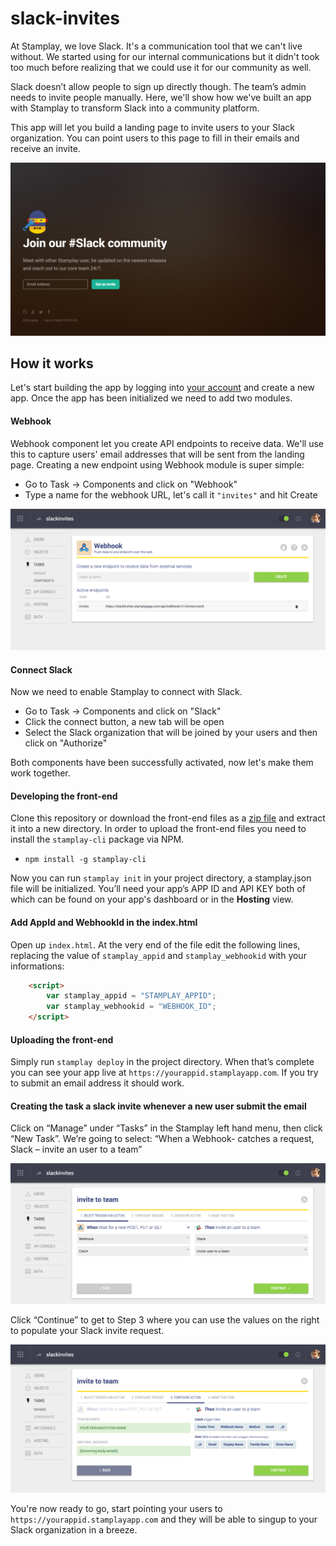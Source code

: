 # slack-invites
At Stamplay, we love Slack. It's a communication tool that we can't live without. We started using for our internal communications but it didn't took too much before realizing that we could use it for our community as well.

Slack doesn’t allow people to sign up directly though. The team’s admin needs to invite people manually. Here, we'll show how we've built an app with Stamplay to transform Slack into a community platform.

This app will let you build a landing page to invite users to your Slack organization. You can point users to this page to fill in their emails and receive an invite.

![Screenshot](./images/screenshot.png)

## How it works

Let's start building the app by logging into [your account](http://editor.stamplay.com/apps) and create a new app.
Once the app has been initialized we need to add two modules.

#### Webhook
Webhook component let you create API endpoints to receive data. We'll use this to capture users' email addresses that will be sent from the landing page. Creating a new endpoint using Webhook module is super simple:

* Go to Task -> Components and click on "Webhook"
* Type a name for the webhook URL, let's call it `"invites"` and hit Create

![Webhook config](./images/webhook_config.png "Webhook config")

#### Connect Slack
Now we need to enable Stamplay to connect with Slack. 

* Go to Task -> Components and click on "Slack"
* Click the connect button, a new tab will be open
* Select the Slack organization that will be joined by your users and then click on "Authorize"

Both components have been successfully activated, now let's make them work together. 

#### Developing the front-end

Clone this repository or download the front-end files as a [zip file](https://github.com/Stamplay/slack-invites/archive/master.zip ) and extract it into a new directory. In order to upload the front-end files you need to install the `stamplay-cli` package via NPM.

* `npm install -g stamplay-cli`

Now you can run `stamplay init` in your project directory, a stamplay.json file will be initialized. You’ll need your app’s APP ID and API KEY both of which can be found on your app's dashboard or in the **Hosting** view.

#### Add AppId and WebhookId in the index.html

Open up `index.html`. At the very end of the file edit the following lines, replacing the value of `stamplay_appid` and `stamplay_webhookid` with your informations:

```html
	<script>
		var stamplay_appid = "STAMPLAY_APPID";
		var stamplay_webhookid = "WEBHOOK_ID";
	</script>
```

#### Uploading the front-end
Simply run `stamplay deploy` in the project directory. When that’s complete you can see your app live at `https://yourappid.stamplayapp.com`. If you try to submit an email address it should work.

#### Creating the task a slack invite whenever a new user submit the email
Click on “Manage” under “Tasks” in the Stamplay left hand menu, then click “New Task”. We’re going to select: “When a Webhook-  catches a request, Slack – invite an user to a team”

![Task config 1](./images/task_config_1.png "Task config 1")

Click “Continue” to get to Step 3 where you can use the values on the right to populate your Slack invite request.

![Task config 2](./images/task_config_2.png "Task config 2")

You're now ready to go, start pointing your users to `https://yourappid.stamplayapp.com` and they will be able to singup to your Slack organization in a breeze.


